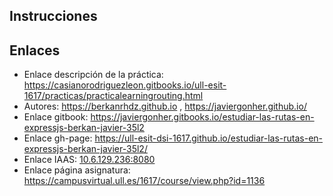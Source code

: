 ## Instrucciones

## Enlaces

* Enlace descripción de la práctica: https://casianorodriguezleon.gitbooks.io/ull-esit-1617/practicas/practicalearningrouting.html
* Autores: https://berkanrhdz.github.io , https://javiergonher.github.io/
* Enlace gitbook: https://javiergonher.gitbooks.io/estudiar-las-rutas-en-expressjs-berkan-javier-35l2
* Enlace gh-page: https://ull-esit-dsi-1617.github.io/estudiar-las-rutas-en-expressjs-berkan-javier-35l2/
* Enlace IAAS: [10.6.129.236:8080](10.6.129.236:8080)
* Enlace página asignatura: https://campusvirtual.ull.es/1617/course/view.php?id=1136
